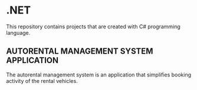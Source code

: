 # .NET

This repository contains projects that are created with C# programming language.

<H2>AUTORENTAL MANAGEMENT SYSTEM APPLICATION</H2>

The autorental management system is an application that simplifies booking activity of the rental vehicles. 
